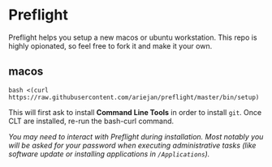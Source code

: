 # Preflight

Preflight helps you setup a new macos or ubuntu workstation. This repo is highly 
opionated, so feel free to fork it and make it your own.

## macos

```
bash <(curl https://raw.githubusercontent.com/ariejan/preflight/master/bin/setup)
```

This will first ask to install **Command Line Tools** in order to install `git`. 
Once CLT are installed, re-run the bash-curl command. 

_You may need to interact with Preflight during installation. Most notably you
will be asked for your password when executing administrative tasks (like software
update or installing applications in `/Applications`)._
